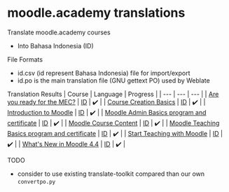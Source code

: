 # moodle.academy translations

Translate moodle.academy courses
* Into Bahasa Indonesia (ID)

File Formats
* id.csv (id represent Bahasa Indonesia) file for import/export
* id.po is the main translation file (GNU gettext PO) used by Weblate

Translation Results
| Course | Language | Progress |
| --- | --- | --- |
| [Are you ready for the MEC?](https://moodle.academy/course/view.php?id=15) | [ID](https://github.com/oonid/moodle_academy_translations/blob/main/courses/015-are-you-ready-for-the-mec/id.csv) | :heavy_check_mark: |
| [Course Creation Basics](https://moodle.academy/course/view.php?id=39) | [ID](https://github.com/oonid/moodle_academy_translations/blob/main/courses/39-course-creation-basics/id.csv) | :heavy_check_mark: |
| [Introduction to Moodle](https://moodle.academy/course/view.php?id=46) | [ID](https://github.com/oonid/moodle_academy_translations/blob/main/courses/46-introduction-to-moodle/id.csv) | :heavy_check_mark: |
| [Moodle Admin Basics program and certificate](https://moodle.academy/course/view.php?id=60) | [ID](https://github.com/oonid/moodle_academy_translations/blob/main/courses/060-moodle-admin-basics-program-and-certificate/id.csv) | :heavy_check_mark: |
| [Moodle Course Content](https://moodle.academy/course/view.php?id=35) | [ID](https://github.com/oonid/moodle_academy_translations/blob/main/courses/035-moodle-course-content/id.csv) | :heavy_check_mark: |
| [Moodle Teaching Basics program and certificate](https://moodle.academy/course/view.php?id=57) | [ID](https://github.com/oonid/moodle_academy_translations/blob/main/courses/057-moodle-teaching-basics-program-and-certificate/id.csv) | :heavy_check_mark: |
| [Start Teaching with Moodle](https://moodle.academy/course/view.php?id=34) | [ID](https://github.com/oonid/moodle_academy_translations/blob/main/courses/034-start-teaching-with-moodle/id.csv) | :heavy_check_mark: |
| [What's New in Moodle 4.4](https://moodle.academy/course/view.php?id=143) | [ID](https://github.com/oonid/moodle_academy_translations/blob/main/courses/143-what-s-new-in-moodle-4.4/id.csv) | :heavy_check_mark: |

TODO
* consider to use existing translate-toolkit compared than our own `convertpo.py`

